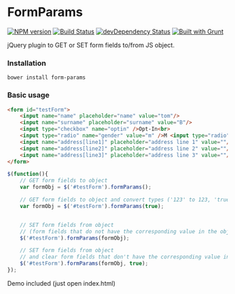 # FormParams
[![NPM version](https://badge.fury.io/js/form-params.png)](http://badge.fury.io/js/form-params) [![Build Status](https://drone.io/github.com/tborychowski/formparams/status.png)](https://drone.io/github.com/tborychowski/formparams/latest) [![devDependency Status](https://david-dm.org/tborychowski/formparams/dev-status.png)](https://david-dm.org/tborychowski/formparams#info=devDependencies) [![Built with Grunt](https://cdn.gruntjs.com/builtwith.png)](http://gruntjs.com/)

jQuery plugin to GET or SET form fields to/from JS object.

### Installation
    bower install form-params

### Basic usage

```html
<form id="testForm">
	<input name="name" placeholder="name" value="tom"/>
	<input name="surname" placeholder="surname" value="B"/>
	<input type="checkbox" name="optin" />Opt-In<br>
	<input type="radio" name="gender" value="m" />M <input type="radio" name="gender" value="f" />F<br>
	<input name="address[line1]" placeholder="address line 1" value=""/>
	<input name="address[line2]" placeholder="address line 2" value=""/>
	<input name="address[line3]" placeholder="address line 3" value=""/>
</form>
```


```javascript
$(function(){
	// GET form fields to object
	var formObj = $('#testForm').formParams();

	// GET form fields to object and convert types ('123' to 123, 'true' to true)
	var formObj = $('#testForm').formParams(true);


	// SET form fields from object
	// (form fields that do not have the corresponding value in the object are left unchanged):
	$('#testForm').formParams(formObj);

	// SET form fields from object
	// and clear form fields that don't have the corresponding value in the object
	$('#testForm').formParams(formObj, true);
});
```

Demo included (just open index.html)

